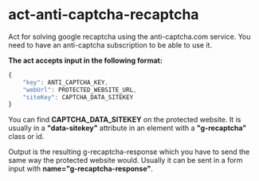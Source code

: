 # act-anti-captcha-recaptcha

Act for solving google recaptcha using the anti-captcha.com service.
You need to have an anti-captcha subscription to be able to use it.

__The act accepts input in the following format:__
```javascript
{ 
    "key": ANTI_CAPTCHA_KEY,
    "webUrl": PROTECTED_WEBSITE_URL,
    "siteKey": CAPTCHA_DATA_SITEKEY
}
```

You can find __CAPTCHA_DATA_SITEKEY__ on the protected website.
It is usually in a __"data-sitekey"__ attribute in an element with a __"g-recaptcha"__ class or id.

Output is the resulting g-recaptcha-response which you have to send the same way the protected website would. Usually it can be sent in a form input with __name="g-recaptcha-response"__.
